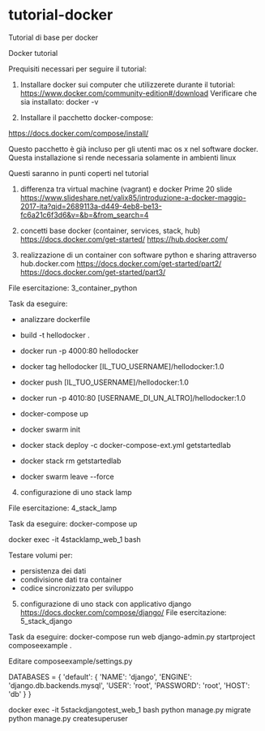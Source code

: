 # tutorial-docker
Tutorial di base per docker

Docker tutorial


Prequisiti necessari per seguire il tutorial:
1) Installare docker sui computer che utilizzerete durante il tutorial:
https://www.docker.com/community-edition#/download
Verificare che sia installato:
docker -v

2) Installare il pacchetto docker-compose:

https://docs.docker.com/compose/install/

Questo pacchetto è già incluso per gli utenti mac os x nel software docker. Questa installazione si rende necessaria solamente in ambienti linux


Questi saranno in punti coperti nel tutorial

1) differenza tra virtual machine (vagrant) e docker
Prime 20 slide
https://www.slideshare.net/valix85/introduzione-a-docker-maggio-2017-ita?qid=2689113a-d449-4eb8-be13-fc6a21c6f3d6&v=&b=&from_search=4


2) concetti base docker (container, services, stack, hub)
https://docs.docker.com/get-started/
https://hub.docker.com/


3) realizzazione di un container con software python e sharing attraverso hub.docker.com
https://docs.docker.com/get-started/part2/
https://docs.docker.com/get-started/part3/

File esercitazione: 3_container_python

Task da eseguire:
- analizzare dockerfile
- build -t hellodocker .
- docker run -p 4000:80 hellodocker
- docker tag hellodocker [IL_TUO_USERNAME]/hellodocker:1.0
- docker push [IL_TUO_USERNAME]/hellodocker:1.0
- docker run -p 4010:80 [USERNAME_DI_UN_ALTRO]/hellodocker:1.0

- docker-compose up

- docker swarm init
- docker stack deploy -c docker-compose-ext.yml getstartedlab
- docker stack rm getstartedlab
- docker swarm leave --force



4) configurazione di uno stack lamp

File esercitazione: 4_stack_lamp

Task da eseguire:
docker-compose up

docker exec -it 4stacklamp_web_1 bash

Testare volumi per:
- persistenza dei dati
- condivisione dati tra container
- codice sincronizzato per sviluppo

5) configurazione di uno stack con applicativo django
https://docs.docker.com/compose/django/
File esercitazione: 5_stack_django

Task da eseguire:
docker-compose run web django-admin.py startproject composeexample .

Editare composeexample/settings.py

DATABASES = {
    'default': {
        'NAME': 'django',
        'ENGINE': 'django.db.backends.mysql',
        'USER': 'root',
        'PASSWORD': 'root',
        'HOST': 'db'
    }
}

docker exec -it 5stackdjangotest_web_1 bash
python manage.py migrate
python manage.py createsuperuser




